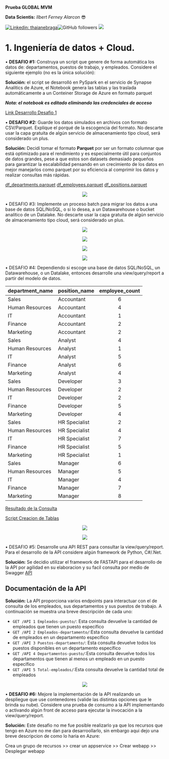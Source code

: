 **Prueba GLOBAL MVM**<br>

**Data Scientis:**  _Ilbert Ferney Alarcon_ 😎<br>

  

[![Linkedin: thaianebraga](https://img.shields.io/badge/-ILBERT-blue?style=flat-square&logo=Linkedin&logoColor=white&link=https://www.linkedin.com/in/ilbert-ferney-alarcon-bothia/)](https://www.linkedin.com/in/anmol-p-singh/)![GitHub followers](https://img.shields.io/github/followers/AlarconIlbert?label=Follow&style=social) [![](https://img.shields.io/badge/gmail-ilbertalarcon1@gmail.com-red)](mailto:ilbert.alarcon@outlook.com)

# 1. Ingeniería de datos + Cloud.

• **DESAFIO #1:** Construya un script que genere de forma automática los datos de: departamentos, puestos de trabajo, y empleados. Considere el siguiente ejemplo (no es la única solución):

**Solución:** el script se desarrolló en PySpark en el servicio de Synapse Analitics de Azure, el Notebook genera las tablas y las traslada automáticamente a un Conteiner Storage de Azure en formato parquet

***Nota: el notebook es editado eliminando las credenciales de acceso***

  [Link Desarrollo Desafio 1](https://github.com/AlarconIlbert/GlobalMVM/blob/main/Desafio1.ipynb)

• **DESAFIO #2:** Guarde los datos simulados en archivos con formato CSV/Parquet. Explique el porqué de la escogencia del formato. No descarte usar la capa gratuita de algún servicio de almacenamiento tipo cloud, será considerado un plus.

**Solución:** Decidí tomar el formato **Parquet** por ser un formato columnar que está optimizado para el rendimiento y es especialmente útil para conjuntos de datos grandes, pese a que estos son datasets demasiado pequeños para garantizar la escalabilidad pensando en un crecimiento de los datos en mejor manejarlos como parquet por su eficiencia al comprimir los datos y realizar consultas más rápidas.

[df_departments.parquet](https://github.com/AlarconIlbert/GlobalMVM/blob/main/parquets/df_departments.parquet)
[df_employees.parquet](https://github.com/AlarconIlbert/GlobalMVM/blob/main/parquets/df_employees.parquet)
[df_positions.parquet](https://github.com/AlarconIlbert/GlobalMVM/blob/main/parquets/df_positions.parquet)


<p align="center">
  <img src="Source/Picture7.png">
</p>

• DESAFIO #3: Implemente un proceso batch para migrar los datos a una base de datos SQL/NoSQL, o si lo desea, a un Datawarehouse o bucket analítico de un Datalake. No descarte usar la capa gratuita de algún servicio de almacenamiento tipo cloud, será considerado un plus.

<p align="center">
  <img src="Source/Picture2.png">
</p>
  
<p align="center">
  <img src="Source/Picture3.png">
</p>

<p align="center">
  <img src="Source/Picture4.png">
</p>

<p align="center">
  <img src="Source/Picture5.png">
</p>

• DESAFIO #4: Dependiendo si escoge una base de datos SQL/NoSQL, un Datawarehouse, o un Datalake, entonces desarrolle una view/query/report a partir del modelo de datos.


| department_name | position_name | employee_count |
|:-----------------|---------------|:----------------:|
| Sales           | Accountant    | 6              |
| Human Resources | Accountant    | 4              |
| IT              | Accountant    | 1              |
| Finance         | Accountant    | 2              |
| Marketing       | Accountant    | 2              |
| Sales           | Analyst       | 4              |
| Human Resources | Analyst       | 1              |
| IT              | Analyst       | 5              |
| Finance         | Analyst       | 6              |
| Marketing       | Analyst       | 4              |
| Sales           | Developer     | 3              |
| Human Resources | Developer     | 2              |
| IT              | Developer     | 2              |
| Finance         | Developer     | 5              |
| Marketing       | Developer     | 4              |
| Sales           | HR Specialist | 2              |
| Human Resources | HR Specialist | 4              |
| IT              | HR Specialist | 7              |
| Finance         | HR Specialist | 5              |
| Marketing       | HR Specialist | 1              |
| Sales           | Manager       | 6              |
| Human Resources | Manager       | 5              |
| IT              | Manager       | 4              |
| Finance         | Manager       | 7              |
| Marketing       | Manager       | 8              |

  [Resultado de la Consulta](https://github.com/AlarconIlbert/GlobalMVM/blob/main/Consulta.xlsx)

  [Script Creacion de Tablas](https://github.com/AlarconIlbert/GlobalMVM/blob/main/Create_Tables.sql)
<p align="center">
  <img src="Source/Picture1.png">
</p>
<p align="center">
  <img src="Source/Picture6.png">
</p>

• DESAFIO #5: Desarrolle una API REST para consultar la view/query/report. Para el desarrollo de la API considere algún framework de Python, C#/.Net.

**Solución:** Se decidio utilizar el framework de FASTAPI para el desarrollo de la API por agilidad en su elaboracion y su facil consulta por medio de Swagger
 [API](https://github.com/AlarconIlbert/GlobalMVM/blob/main/main.py)

## Documentación de la API

**Solución:** La API proporciona varios endpoints para interactuar con el de consulta de los empleados, sus departamentos y sus puestos de trabajo. A continuación se muestra una breve descripción de cada uno:

- `GET /API 1 Empleados-puesto/`: Esta consulta devuelve la cantidad de empleados que tienen un puesto específico
- `GET /API 2 Empleados-departamento/`:Esta consulta devuelve la cantidad de empleados en un departamento específico
- `GET /API 3 Puestos-departamento/`: Esta consulta devuelve todos los puestos disponibles en un departamento específico
- `GET /API 4 Departamentos-puesto/`:Esta consulta devuelve todos los departamentos que tienen al menos un empleado en un puesto específico
- `GET /API 5 Total-empleados/`:Esta consulta devuelve la cantidad total de empleados

<p align="center">
  <img src="Source/Screenshot 2024-04-25 072418.png">
</p>

• **DESAFIO #6:** Mejore la implementación de la API realizando un despliegue que use contenedores (valide las distintas opciones que le brinda su nube). Considere una prueba de consumo a la API implementando o activando algún front de acceso para ejecutar la invocación a la view/query/report.

**Solución:** Este desafio no me fue posible realizarlo ya que los recursos que tengo en Azure no me dan para desarroollarlo, sin embargo aqui dejo una breve descripcion de como lo haria en Azure:

Crea un grupo de recursos >> crear un appservice >> Crear webapp >> Desplegar webapp  